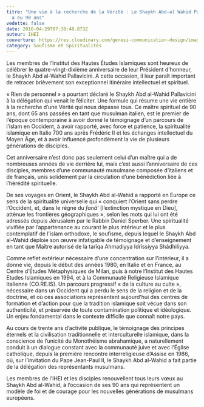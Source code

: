 ```yaml
---
titre: "Une vie à la recherche de la Vérité : Le Shaykh Abd-al Wahid Pallavicini
  a eu 90 ans"
vedette: false
date: 2016-04-29T07:30:48.873Z
auteur: IHEI
couverture: https://res.cloudinary.com/genesi-communication-design/image/upload/v1619815734/ihei/AbdalWahidPallavicini2_zbpq7v.png
category: Soufisme et Spiritualités
---
```

Les membres de l’Institut des Hautes Études Islamiques sont heureux de célébrer le quatre-vingt-dixième anniversaire de leur Président d’honneur, le Shaykh Abd al-Wahid Pallavicini. A cette occasion, il leur paraît important de retracer brièvement son exceptionnel itinéraire intellectuel et spirituel.

«&nbsp;Rien de personnel&nbsp;» a pourtant déclaré le Shaykh Abd al-Wahid Pallavicini à la délégation qui venait le féliciter. Une formule qui résume une vie entière à la recherche d’une Vérité qui nous dépasse tous. Ce maître spirituel de 90 ans, dont 65 ans passées en tant que musulman italien, est le premier de l’époque contemporaine à avoir donné le témoignage d’un parcours de l’islam en Occident, à avoir rapporté, avec force et patience, la spiritualité islamique en Italie 700 ans après Frédéric II et les échanges intellectuel du Moyen Âge, et à avoir influencé profondément la vie de plusieurs générations de disciples.

Cet anniversaire n’est donc pas seulement celui d’un maître qui a de nombreuses années de vie derrière lui, mais c’est aussi l’anniversaire de ces disciples, membres d’une communauté musulmane composée d’italiens et de français, unis solidement par la circulation d’une bénédiction liée à l’hérédité spirituelle.

De ses voyages en Orient, le Shaykh Abd al-Wahid a rapporté en Europe ce sens de la spiritualité universelle qui «&nbsp;conquiert l’Orient sans perdre l’Occident, et, dans le règne du *fanâ’* \[l’extinction mystique en Dieu], atténue les frontières géographiques&nbsp;», selon les mots qui lui ont été adressés depuis Jérusalem par le Rabbin Daniel Sperber. Une spiritualité vivifiée par l’appartenance au courant le plus intérieur et le plus contemplatif de l’islam orthodoxe, le soufisme, depuis lequel le Shaykh Abd al-Wahid déploie son œuvre infatigable de témoignage et d’enseignement en tant que Maître autorisé de la tarîqa Ahmadiyya Idrîssiyya Shâdhiliyya.

Comme reflet extérieur nécessaire d’une concentration sur l’intérieur, il a donné vie, depuis le début des années 1980, en Italie et en France, au Centre d’Études Métaphysiques de Milan, puis à notre l’Institut des Hautes Etudes Islamiques en 1994, et à la Communauté Religieuse Islamique Italienne (CO.RE.IS). Un parcours progressif «&nbsp;de la culture au culte&nbsp;», nécessaire dans un Occident qui a perdu le sens de la religion et de la doctrine, et où ces associations représentent aujourd’hui des centres de formation et d’action pour que la tradition islamique soit vécue dans son authenticité, et préservée de toute contamination politique et idéologique. Un enjeu fondamental dans le contexte difficile que connaît notre pays.

Au cours de trente ans d’activité publique, le témoignage des principes éternels et la civilisation traditionnelle et interculturelle islamique, dans la conscience de l’unicité du Monothéisme abrahamique, a naturellement conduit à un dialogue constant avec la communauté juive et avec l’Église catholique, depuis la première rencontre interreligieuse d’Assise en 1986, où, sur l’invitation du Pape Jean-Paul II, le Shaykh Abd al-Wahid a fait partie de la délégation des représentants musulmans.

[](<>)Les membres de l’IHEI et les disciples renouvellent tous leurs vœux au Shaykh Abd al-Wahid, à l’occasion de ses 90 ans qui représentent un modèle de foi et de courage pour les nouvelles générations de musulmans européens.